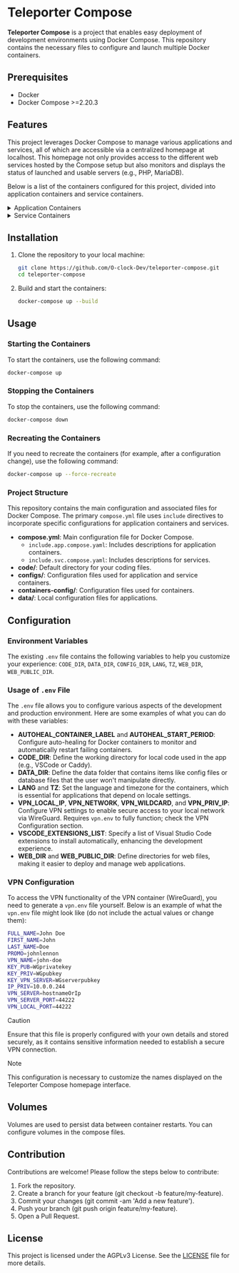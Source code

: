 # Teleporter Compose

**Teleporter Compose** is a project that enables easy deployment of development environments using Docker Compose. This repository contains the necessary files to configure and launch multiple Docker containers.

## Prerequisites

- Docker
- Docker Compose >=2.20.3

## Features

This project leverages Docker Compose to manage various applications and services, all of which are accessible via a centralized homepage at localhost. This homepage not only provides access to the different web services hosted by the Compose setup but also monitors and displays the status of launched and usable servers (e.g., PHP, MariaDB).

Below is a list of the containers configured for this project, divided into application containers and service containers.

<details>

<summary>Application Containers</summary>

### Application Containers

1. **Dashboard (Homepage)**
    - **Container Name**: `teleporter-homepage`
    - **Image**: `ghcr.io/gethomepage/homepage:latest`
    - **Description**: Provides a central dashboard for the Teleporter system.
    - **Key Features**:
        - Customizable user interface based on environment variables.
        - Integrates with VPN setup.

2. **File Browser**
    - **Container Name**: `teleporter-filebrowser`
    - **Image**: `oclock/teleporter-filebrowser:latest`
    - **Description**: A simple file browser for managing files within the system.
    - **Key Features**:
        - No authentication required.
        - Integrates with local `CODE_DIR`, `DATA_DIR`, and `CONFIG_DIR`.

3. **Terminal**
    - **Container Name**: `teleporter-terminal`
    - **Image**: `oclock/teleporter-terminal:latest`
    - **Description**: Provides terminal access within a web interface.
    - **Key Features**:
        - Supports various environment configurations.
        - Integrates with Docker socket for extended functionalities.

4. **Web Server (Caddy)**
    - **Container Name**: `teleporter-caddyserver`
    - **Image**: `caddy:2.7.6`
    - **Description**: A versatile web server for hosting web applications.
    - **Key Features**:
        - Health checks to ensure server reliability.
        - Customizable through Caddyfile and environment variables.

5. **DBMS Access (Adminer)**
    - **Container Name**: `teleporter-adminer`
    - **Image**: `adminer:4.8.1`
    - **Description**: A database management tool for MariaDB.
    - **Key Features**:
        - Pre-configured with MariaDB settings.
        - Uses Dracula theme for UI.

6. **DBMS Access (PHPmyAdmin)**
    - **Container Name**: `teleporter-phpmyadmin`
    - **Image**: `oclock/teleporter-phpmyadmin:latest`
    - **Description**: Another database management tool, primarily for MySQL/MariaDB.
    - **Key Features**:
        - Configured with root user access.
        - Automatically restarts on failure.

7. **DBMS Access (MongoExpress)**
    - **Container Name**: `teleporter-mongo-express`
    - **Image**: `mongo-express:1.0.2-20-alpine3.19`
    - **Description**: A web-based MongoDB administration interface.
    - **Key Features**:
        - Admin access enabled.
        - Base URL configured for easy access.

8. **VSCode Server**
    - **Container Name**: `teleporter-vscode`
    - **Image**: `linuxserver/code-server:4.21.2`
    - **Description**: A web-based Visual Studio Code instance.
    - **Key Features**:
        - Supports a list of pre-installed extensions.
        - Integrates with local code directory.

</details>

<details>

<summary>Service Containers</summary>

### Service Containers

1. **WireGuard VPN**
    - **Container Name**: `teleporter-vpn`
    - **Image**: `oclock/teleporter-vpn:66b5ee9ca3a7676383cbf4be037bece1d336e23f`
    - **Description**: Provides secure VPN access using WireGuard.
    - **Key Features**:
        - Configurable via `vpn.env`.
        - Health checks to ensure VPN connectivity.

2. **AutoHeal Service**
    - **Container Name**: `teleporter-autoheal`
    - **Image**: `willfarrell/autoheal`
    - **Description**: Monitors and automatically restarts failing containers.
    - **Key Features**:
        - Uses Docker socket for container management.
        - Always restarts on failure.

3. **Reverse Proxy (HAProxy)**
    - **Container Name**: `teleporter-haproxy`
    - **Image**: `haproxy:lts-alpine`
    - **Description**: A high-performance reverse proxy server.
    - **Key Features**:
        - Customizable with HAProxy configuration.
        - Integrates with VPN setup for seamless routing.

4. **DBMS (MariaDB)**
    - **Container Name**: `teleporter-mariaDB`
    - **Image**: `mariadb:11.3.2`
    - **Description**: Provides MariaDB database services.
    - **Key Features**:
        - Pre-configured with root password.
        - Health checks to ensure database availability.

5. **DBMS (MongoDB)**
    - **Container Name**: `teleporter-mongodb`
    - **Image**: `mongo:7.0`
    - **Description**: Provides MongoDB database services.
    - **Key Features**:
        - Configured with root user credentials.
        - Integrates with Mongo Express for management.

6. **DBMS (PostgreSQL)**
    - **Container Name**: `teleporter-postgres`
    - **Image**: `postgres:16.2`
    - **Description**: Provides PostgreSQL database services.
    - **Key Features**:
        - Configured with default password.
        - Always restarts on failure.

7. **Node.js Environment**
    - **Container Name**: `teleporter-node`
    - **Image**: `node:20`
    - **Description**: Provides a Node.js runtime environment.
    - **Key Features**:
        - Ports exposed for development.
        - Integrates with local node directory.

8. **PHP Environment**
    - **Container Name**: `teleporter-php`
    - **Image**: `php:8.3-fpm-alpine`
    - **Description**: Provides a PHP runtime environment.
    - **Key Features**:
        - Integrates with local web directory.
        - Supports FPM for fast processing.

9. **Template Config**
    - **Container Name**: `teleporter-templating-config`
    - **Image**: `oclock/teleporter-templating-config:latest`
    - **Description**: Manages templated configurations.
    - **Key Features**:
        - Configurable via environment variables.
        - Integrates with local config directory.

</details>

## Installation

1. Clone the repository to your local machine:
    ```bash
    git clone https://github.com/O-clock-Dev/teleporter-compose.git
    cd teleporter-compose
    ```

2. Build and start the containers:
    ```bash
    docker-compose up --build
    ```

## Usage

### Starting the Containers

To start the containers, use the following command:
```bash
docker-compose up
```

### Stopping the Containers

To stop the containers, use the following command:

```bash
docker-compose down
```

### Recreating the Containers

If you need to recreate the containers (for example, after a configuration change), use the following command:

```bash
docker-compose up --force-recreate
```

### Project Structure

This repository contains the main configuration and associated files for Docker Compose. The primary `compose.yml` file uses `include` directives to incorporate specific configurations for application containers and services.

- **compose.yml**: Main configuration file for Docker Compose.
    - `include.app.compose.yaml`: Includes descriptions for application containers.
    - `include.svc.compose.yaml`: Includes descriptions for services.
- **code/**: Default directory for your coding files.
- **configs/**: Configuration files used for application and service containers.
- **containers-config/**: Configuration files used for containers.
- **data/**: Local configuration files for applications.

## Configuration

### Environment Variables

The existing `.env` file contains the following variables to help you customize your experience: `CODE_DIR`, `DATA_DIR`, `CONFIG_DIR`, `LANG`, `TZ`, `WEB_DIR`, `WEB_PUBLIC_DIR`.

### Usage of `.env` File

The `.env` file allows you to configure various aspects of the development and production environment. Here are some examples of what you can do with these variables:

- **AUTOHEAL_CONTAINER_LABEL** and **AUTOHEAL_START_PERIOD**: Configure auto-healing for Docker containers to monitor and automatically restart failing containers.
- **CODE_DIR**: Define the working directory for local code used in the app (e.g., VSCode or Caddy).
- **DATA_DIR**: Define the data folder that contains items like config files or database files that the user won't manipulate directly.
- **LANG** and **TZ**: Set the language and timezone for the containers, which is essential for applications that depend on locale settings.
- **VPN_LOCAL_IP**, **VPN_NETWORK**, **VPN_WILDCARD**, and **VPN_PRIV_IP**: Configure VPN settings to enable secure access to your local network via WireGuard. Requires `vpn.env` to fully function; check the VPN Configuration section.
- **VSCODE_EXTENSIONS_LIST**: Specify a list of Visual Studio Code extensions to install automatically, enhancing the development experience.
- **WEB_DIR** and **WEB_PUBLIC_DIR**: Define directories for web files, making it easier to deploy and manage web applications.

### VPN Configuration

To access the VPN functionality of the VPN container (WireGuard), you need to generate a `vpn.env` file yourself. Below is an example of what the `vpn.env` file might look like (do not include the actual values or change them):

```bash
FULL_NAME=John Doe
FIRST_NAME=John
LAST_NAME=Doe
PROMO=johnlennon
VPN_NAME=john-doe
KEY_PUB=WGprivatekey
KEY_PRIV=WGpubkey
KEY_VPN_SERVER=WGserverpubkey
IP_PRIV=10.0.0.244
VPN_SERVER=hostnameOrIp
VPN_SERVER_PORT=44222
VPN_LOCAL_PORT=44222
```

> [!CAUTION]
> Ensure that this file is properly configured with your own details and stored securely, as it contains sensitive information needed to establish a secure VPN connection.

> [!NOTE] 
> This configuration is necessary to customize the names displayed on the Teleporter Compose homepage interface.

## Volumes

Volumes are used to persist data between container restarts. You can configure volumes in the compose files.

## Contribution

Contributions are welcome! Please follow the steps below to contribute:

1. Fork the repository.
2. Create a branch for your feature (git checkout -b feature/my-feature).
3. Commit your changes (git commit -am 'Add a new feature').
4. Push your branch (git push origin feature/my-feature).
5. Open a Pull Request.

## License

This project is licensed under the AGPLv3 License. See the [LICENSE](LICENCE) file for more details.
